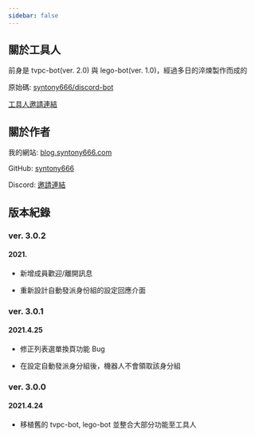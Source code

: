 ```yaml
---
sidebar: false
---
```


## 關於工具人

前身是 tvpc-bot(ver. 2.0) 與 lego-bot(ver. 1.0)，經過多日的淬煉製作而成的

原始碼: [syntony666/discord-bot](https://github.com/syntony666/discord-bot/)

[工具人邀請連結](https://discord.com/api/oauth2/authorize?client_id=785855198279106582&permissions=8&scope=bot)

## 關於作者

我的網站: [blog.syntony666.com](https://blog.syntony666.com)

GitHub: [syntony666](https://github.com/syntony666)

Discord: [邀請連結](https://discord.gg/ZS4BMESszq)

## 版本紀錄

### ver. 3.0.2

#### 2021.

- 新增成員歡迎/離開訊息

- 重新設計自動發派身份組的設定回應介面

### ver. 3.0.1

#### 2021.4.25

- 修正列表選單換頁功能 Bug

- 在設定自動發派身分組後，機器人不會領取該身分組

### ver. 3.0.0

#### 2021.4.24

- 移植舊的 tvpc-bot, lego-bot 並整合大部分功能至工具人
